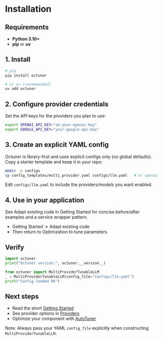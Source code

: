 # Installation

## Requirements

- **Python 3.10+**
- **pip** or **uv**

## 1. Install

```bash
# pip
pip install octuner

# or uv (recommended)
uv add octuner
```

## 2. Configure provider credentials

Set the API keys for the providers you plan to use:

```bash
export OPENAI_API_KEY="sk-your-openai-key"
export GOOGLE_API_KEY="your-google-api-key"
```

## 3. Create an explicit YAML config

Octuner is library-first and uses explicit configs only (no global defaults). Copy a starter template and keep it in your repo:

```bash
mkdir -p configs
cp config_templates/multi_provider.yaml configs/llm.yaml   # or openai_basic.yaml / gemini_basic.yaml
```

Edit `configs/llm.yaml` to include the providers/models you want enabled.

## 4. Use in your application

See Adapt existing code in Getting Started for concise before/after examples and a service wrapper pattern.

- Getting Started → Adapt existing code
- Then return to Optimization to tune parameters

## Verify

```python
import octuner
print("Octuner version:", octuner.__version__)

from octuner import MultiProviderTunableLLM
_ = MultiProviderTunableLLM(config_file="configs/llm.yaml")
print("Config loaded OK")
```

## Next steps

- Read the short [Getting Started](getting-started.md)
- See provider options in [Providers](usage/providers.md)
- Optimize your component with [AutoTuner](usage/optimizer.md)

Note: Always pass your YAML `config_file` explicitly when constructing `MultiProviderTunableLLM`.
